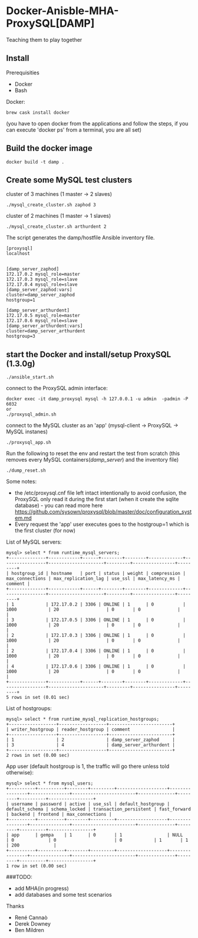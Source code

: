 Docker-Anisble-MHA-ProxySQL[DAMP]
============================================================
Teaching them to play together

## Install
Prerequisities
 - Docker
 - Bash

Docker: 
```
brew cask install docker
```
(you have to open docker from the applications and follow the steps, if you can execute 'docker ps' from a terminal, you are all set)


## Build the docker image
```
docker build -t damp .
````

## Create some MySQL test clusters
cluster of 3 machines (1 master -> 2 slaves)
```
./mysql_create_cluster.sh zaphod 3
```

cluster of 2 machines (1 master -> 1 slaves)
```
./mysql_create_cluster.sh arthurdent 2
```
The script generates the damp/hostfile Ansible inventory file.
```
[proxysql]
localhost


[damp_server_zaphod]
172.17.0.2 mysql_role=master
172.17.0.3 mysql_role=slave
172.17.0.4 mysql_role=slave
[damp_server_zaphod:vars]
cluster=damp_server_zaphod
hostgroup=1

[damp_server_arthurdent]
172.17.0.5 mysql_role=master
172.17.0.6 mysql_role=slave
[damp_server_arthurdent:vars]
cluster=damp_server_arthurdent
hostgroup=3
```

## start the Docker and install/setup ProxySQL (1.3.0g)  
```
./ansible_start.sh
```

connect to the ProxySQL admin interface:
```
docker exec -it damp_proxysql mysql -h 127.0.0.1 -u admin  -padmin -P 6032
or
./proxysql_admin.sh
```

connect to the MySQL cluster as an 'app' (mysql-client -> ProxySQL -> MySQL instanes)
```
./proxysql_app.sh
```

Run the following to reset the env and restart the test from scratch
(this removes every MySQL containers(*damp_server*) and the inventory file)
```
./dump_reset.sh
```


Some notes:
- the /etc/proxysql.cnf file left intact intentionally to avoid confusion, the ProxySQL only read it during the first start (when it create the sqlite database) - you can read more here https://github.com/sysown/proxysql/blob/master/doc/configuration_system.md
- Every request the 'app' user executes goes to the hostgroup=1 which is the first cluster (for now)

List of MySQL servers:
```
mysql> select * from runtime_mysql_servers;
+--------------+------------+------+--------+--------+-------------+-----------------+---------------------+---------+----------------+---------+
| hostgroup_id | hostname   | port | status | weight | compression | max_connections | max_replication_lag | use_ssl | max_latency_ms | comment |
+--------------+------------+------+--------+--------+-------------+-----------------+---------------------+---------+----------------+---------+
| 1            | 172.17.0.2 | 3306 | ONLINE | 1      | 0           | 1000            | 20                  | 0       | 0              |         |
| 3            | 172.17.0.5 | 3306 | ONLINE | 1      | 0           | 1000            | 20                  | 0       | 0              |         |
| 2            | 172.17.0.3 | 3306 | ONLINE | 1      | 0           | 1000            | 20                  | 0       | 0              |         |
| 2            | 172.17.0.4 | 3306 | ONLINE | 1      | 0           | 1000            | 20                  | 0       | 0              |         |
| 4            | 172.17.0.6 | 3306 | ONLINE | 1      | 0           | 1000            | 20                  | 0       | 0              |         |
+--------------+------------+------+--------+--------+-------------+-----------------+---------------------+---------+----------------+---------+
5 rows in set (0.01 sec)
```
List of hostgroups:
```
mysql> select * from runtime_mysql_replication_hostgroups;
+------------------+------------------+------------------------+
| writer_hostgroup | reader_hostgroup | comment                |
+------------------+------------------+------------------------+
| 1                | 2                | damp_server_zaphod     |
| 3                | 4                | damp_server_arthurdent |
+------------------+------------------+------------------------+
2 rows in set (0.00 sec)
```
App user (default hostgroup is 1, the traffic will go there unless told otherwise):
```
mysql> select * from mysql_users;
+----------+----------+--------+---------+-------------------+----------------+---------------+------------------------+--------------+---------+----------+-----------------+
| username | password | active | use_ssl | default_hostgroup | default_schema | schema_locked | transaction_persistent | fast_forward | backend | frontend | max_connections |
+----------+----------+--------+---------+-------------------+----------------+---------------+------------------------+--------------+---------+----------+-----------------+
| app      | gempa    | 1      | 0       | 1                 | NULL           | 0             | 0                      | 0            | 1       | 1        | 200             |
+----------+----------+--------+---------+-------------------+----------------+---------------+------------------------+--------------+---------+----------+-----------------+
1 row in set (0.00 sec)
```

###TODO:
- add MHA(in progress)
- add databases and some test scenarios

Thanks
- René Cannaò 
- Derek Downey 
- Ben Mildren
